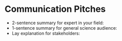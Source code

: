# Communication Pitches

- 2-sentence summary for expert in your field:
- 1-sentence summary for general science audience:
- Lay explanation for stakeholders:
